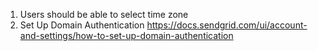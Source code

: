 1. Users should be able to select time zone
2. Set Up Domain Authentication https://docs.sendgrid.com/ui/account-and-settings/how-to-set-up-domain-authentication
